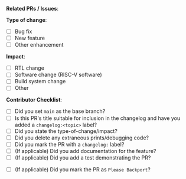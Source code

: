 <!--
First, please ensure that the title of your PR is sufficient to include in the next changelog.
Refer to https://github.com/ucb-bar/chipyard/releases for examples and feel free to ask reviewers for help.

Then, make sure to label your PR with one of the changelog:<section> labels to indicate which section
of the changelog should contain this PR's title:
  changelog:added
  changelog:changed
  changelog:fixed
  changelog:removed

If you feel that this PR should not be included in the changelog, you must still label it with
changelog:omit

Provide a brief description of the PR immediately below this comment, if the title is insufficient -->

**Related PRs / Issues**:
<!-- List any related PRs/issues here, if applicable -->

<!-- choose one -->
**Type of change**:
- [ ] Bug fix
- [ ] New feature
- [ ] Other enhancement

<!-- choose one -->
**Impact**:
- [ ] RTL change
- [ ] Software change (RISC-V software)
- [ ] Build system change
- [ ] Other

<!-- must be filled out completely to be considered for merging -->
**Contributor Checklist**:
- [ ] Did you set `main` as the base branch?
- [ ] Is this PR's title suitable for inclusion in the changelog and have you added a `changelog:<topic>` label?
- [ ] Did you state the type-of-change/impact?
- [ ] Did you delete any extraneous prints/debugging code?
- [ ] Did you mark the PR with a `changelog:` label?
- [ ] (If applicable) Did you add documentation for the feature?
- [ ] (If applicable) Did you add a test demonstrating the PR?
<!-- Do this if this PR is a bugfix that should be applied to the latest release -->
- [ ] (If applicable) Did you mark the PR as `Please Backport`?
